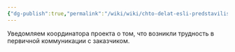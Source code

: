 ```yaml
---
{"dg-publish":true,"permalink":"/wiki/wiki/chto-delat-esli-predstavilis-v-chate-a-zakazchik-molchit/"}
---
```


Уведомляем координатора проекта о том, что возникли трудность в первичной коммуникации с заказчиком.